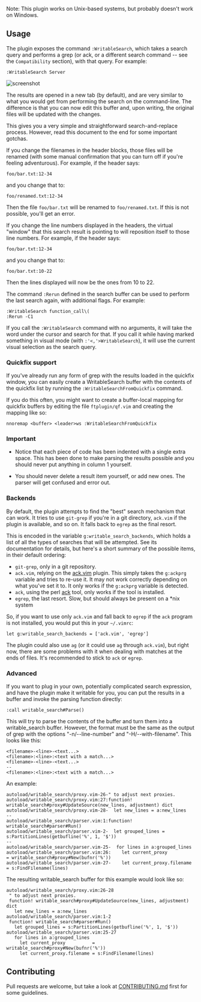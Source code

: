 Note: This plugin works on Unix-based systems, but probably doesn't work on
Windows.

## Usage

The plugin exposes the command `:WritableSearch`, which takes a search query
and performs a grep (or ack, or a different search command -- see the
`Compatibility` section), with that query. For example:


``` vim
:WritableSearch Server
```

![screenshot](http://i.andrewradev.com/dd454391f2105569cd90006aa5638c80.png)

The results are opened in a new tab (by default), and are very similar to what
you would get from performing the search on the command-line. The difference is
that you can now edit this buffer and, upon writing, the original files will be
updated with the changes.

This gives you a very simple and straightforward search-and-replace process.
However, read this document to the end for some important gotchas.

If you change the filenames in the header blocks, those files will be renamed
(with some manual confirmation that you can turn off if you're feeling
adventurous). For example, if the header says:

```
foo/bar.txt:12-34
```

and you change that to:

```
foo/renamed.txt:12-34
```

Then the file `foo/bar.txt` will be renamed to `foo/renamed.txt`. If this is
not possible, you'll get an error.

If you change the line numbers displayed in the headers, the virtual "window"
that this search result is pointing to will reposition itself to those line
numbers. For example, if the header says:

```
foo/bar.txt:12-34
```

and you change that to:

```
foo/bar.txt:10-22
```

Then the lines displayed will now be the ones from 10 to 22.

The command `:Rerun` defined in the search buffer can be used to perform the
last search again, with additional flags. For example:

``` vim
:WritableSearch function_call\(
:Rerun -C1
```

If you call the `:WritableSearch` command with no arguments, it will take the
word under the cursor and search for that. If you call it while having marked
something in visual mode (with `:'<,'>WritableSearch`), it will use the
current visual selection as the search query.

### Quickfix support

If you've already run any form of grep with the results loaded in the quickfix window, you can easily create a WritableSearch buffer with the contents of the quickfix list by running the `:WritableSearchFromQuickfix` command.

If you do this often, you might want to create a buffer-local mapping for quickfix buffers by editing the file `ftplugin/qf.vim` and creating the mapping like so:

``` vim
nnoremap <buffer> <leader>ws :WritableSearchFromQuickfix
```

### Important

- Notice that each piece of code has been indented with a single extra
  space. This has been done to make parsing the results possible and you
  should never put anything in column 1 yourself.

- You should never delete a result item yourself, or add new ones. The
  parser will get confused and error out.

### Backends

By default, the plugin attempts to find the "best" search mechanism that can
work. It tries to use `git-grep` if you're in a git directory, `ack.vim` if
the plugin is available, and so on. It falls back to `egrep` as the final
resort.

This is encoded in the variable `g:writable_search_backends`, which holds a
list of all the types of searches that will be attempted. See its documentation
for details, but here's a short summary of the possible items, in their default
ordering:

- `git-grep`, only in a git repository.
- `ack.vim`, relying on the [ack.vim](https://github.com/mileszs/ack.vim)
  plugin. This simply takes the `g:ackprg` variable and tries to re-use it. It
  may not work correctly depending on what you've set it to. It only works if
  the `g:ackprg` variable is detected.
- `ack`, using the perl [ack](http://beyondgrep.com/) tool, only works if the
  tool is installed.
- `egrep`, the last resort. Slow, but should always be present on a *nix system

So, if you want to use only `ack.vim` and fall back to `egrep` if the `ack`
program is not installed, you would put this in your `~/.vimrc`:

``` vim
let g:writable_search_backends = ['ack.vim', 'egrep']
```

The plugin could also use `ag` (or it could use `ag` through `ack.vim`), but
right now, there are some problems with it when dealing with matches at the
ends of files. It's recommended to stick to `ack` or `egrep`.

### Advanced

If you want to plug in your own, potentially complicated search expression,
and have the plugin make it writable for you, you can put the results in a
buffer and invoke the parsing function directly:

``` vim
:call writable_search#Parse()
```

This will try to parse the contents of the buffer and turn them into a
writable_search buffer. However, the format must be the same as the output of
grep with the options "-n/--line-number" and "-H/--with-filename". This looks
like this:

```
<filename>-<line>-<text...>
<filename>:<line>:<text with a match...>
<filename>-<line>-<text...>
--
<filename>:<line>:<text with a match...>
```

An example:

```
autoload/writable_search/proxy.vim-26-" to adjust next proxies.
autoload/writable_search/proxy.vim:27:function! writable_search#proxy#UpdateSource(new_lines, adjustment) dict
autoload/writable_search/proxy.vim-28-  let new_lines = a:new_lines
--
autoload/writable_search/parser.vim:1:function! writable_search#parser#Run()
autoload/writable_search/parser.vim-2-  let grouped_lines = s:PartitionLines(getbufline('%', 1, '$'))
--
autoload/writable_search/parser.vim-25-  for lines in a:grouped_lines
autoload/writable_search/parser.vim:26:    let current_proxy          = writable_search#proxy#New(bufnr('%'))
autoload/writable_search/parser.vim-27-    let current_proxy.filename = s:FindFilename(lines)
```

The resulting writable_search buffer for this example would look like so:

```
autoload/writable_search/proxy.vim:26-28
 " to adjust next proxies.
 function! writable_search#proxy#UpdateSource(new_lines, adjustment) dict
   let new_lines = a:new_lines
autoload/writable_search/parser.vim:1-2
 function! writable_search#parser#Run()
   let grouped_lines = s:PartitionLines(getbufline('%', 1, '$'))
autoload/writable_search/parser.vim:25-27
   for lines in a:grouped_lines
     let current_proxy          = writable_search#proxy#New(bufnr('%'))
     let current_proxy.filename = s:FindFilename(lines)
```

## Contributing

Pull requests are welcome, but take a look at [CONTRIBUTING.md](https://github.com/AndrewRadev/writable_search.vim/blob/master/CONTRIBUTING.md) first for some guidelines.
